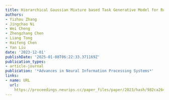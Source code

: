 ```yaml
---
title: Hierarchical Gaussian Mixture based Task Generative Model for Robust Meta-Learning
authors:
- Yizhou Zhang
- Jingchao Ni
- Wei Cheng
- Zhengzhang Chen
- Liang Tong
- Haifeng Chen
- Yan Liu
date: '2023-12-01'
publishDate: '2025-01-08T06:22:33.371169Z'
publication_types:
- article-journal
publication: '*Advances in Neural Information Processing Systems*'
links:
- name: URL
  url: 
    https://proceedings.neurips.cc/paper_files/paper/2023/hash/982ca2640e64bf7a1908b028ebc8734a-Abstract-Conference.html
---
```

